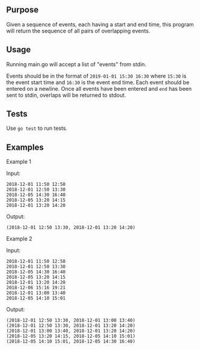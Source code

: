 ## Purpose
Given a sequence of events, each having a start and end time, this program will return the sequence of all pairs of overlapping events.

## Usage

Running main.go will accept a list of "events" from stdin.

Events should be in the format of `2019-01-01 15:30 16:30` where `15:30` is the event start time and `16:30` is the event end time. Each event should be entered on a newline. Once all events have been entered and `end` has been sent to stdin, overlaps will be returned to stdout.

## Tests

Use `go test` to run tests.

## Examples
Example 1

Input:
```
2018-12-01 11:50 12:50
2018-12-01 12:50 13:30
2018-12-05 14:30 16:40
2018-12-05 13:20 14:15
2018-12-01 13:20 14:20
```

Output:
```
(2018-12-01 12:50 13:30, 2018-12-01 13:20 14:20)
```


Example 2

Input:
```
2018-12-01 11:50 12:50
2018-12-01 12:50 13:30
2018-12-05 14:30 16:40
2018-12-05 13:20 14:15
2018-12-01 13:20 14:20
2018-12-06 15:16 19:21
2018-12-01 13:00 13:40
2018-12-05 14:10 15:01
```

Output:
```
(2018-12-01 12:50 13:30, 2018-12-01 13:00 13:40)
(2018-12-01 12:50 13:30, 2018-12-01 13:20 14:20)
(2018-12-01 13:00 13:40, 2018-12-01 13:20 14:20)
(2018-12-05 13:20 14:15, 2018-12-05 14:10 15:01)
(2018-12-05 14:10 15:01, 2018-12-05 14:30 16:40)
```